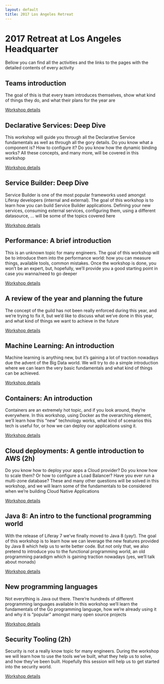 ```yaml
---
layout: default
title: 2017 Los Angeles Retreat
---
```


# 2017 Retreat at Los Angeles Headquarter

Bellow you can find all the activities and the links to the pages with the detailed contents of every activity

## Teams introduction

The goal of this is that every team introduces themselves, show what kind of things they do, and what their plans for the year are

[Workshop details](retreat/teams.html)


## Declarative Services: Deep Dive

This workshop will guide you through all the Declarative Service fundamentals as well as through all the gory details. Do you know what a component is? How to configure it? Do you know how the dynamic binding works? All these concepts, and many more, will be covered in this workshop

[Workshop details](retreat/ds.html)


## Service Builder: Deep Dive

Service Builder is one of the most popular frameworks used amongst Liferay developers (internal and external). The goal of this workshop is to learn how you can build Service Builder applications. Defining your new services, consuming external services, configuring them, using a different datasource, … will be some of the topics covered here

[Workshop details](retreat/sb.html)

## Performance: A brief introduction

This is an unknown topic for many engineers. The goal of this workshop will be to introduce them into the performance world: how you can measure things, available tools, common mistakes. Once the workshop is done, you won’t be an expert, but, hopefully, we’ll provide you a good starting point in case you wanna/need to go deeper

[Workshop details](retreat/performance.html)

## A review of the year and planning the future

The concept of the guild has not been really enforced during this year, and we’re trying to fix it, but we’d like to discuss what we’ve done in this year, and what kind of things we want to achieve in the future

[Workshop details](retreat/future.html)

##  Machine Learning: An introduction

Machine learning is anything new, but it’s gaining a lot of traction nowadays due the advent of the Big Data world. We will try to do a simple introduction where we can learn the very basic fundamentals and what kind of things can be achieved.

[Workshop details](retreat/ml.html)

## Containers: An introduction

Containers are an extremely hot topic, and if you look around, they’re everywhere. In this workshop, using Docker as the overarching element, we’ll learn how this “new” technology works, what kind of scenarios this tech is useful for, or how we can deploy our applications using it.

[Workshop details](retreat/containers.html)

## Cloud deployments: A gentle introduction to AWS (2h)

Do you know how to deploy your apps a Cloud provider? Do you know how to scale them? Or how to configure a Load Balancer? Have you ever run a multi-zone database? These and many other questions will be solved in this workshop, and we will learn some of the fundamentals to be considered when we’re building Cloud Native Applications

[Workshop details](retreat/cloud.html)

## Java 8: An intro to the functional programming world

With the release of Liferay 7 we’ve finally moved to Java 8 (yay!). The goal of this workshop is to learn how we can leverage the new features provided by Java 8 which help us to write better code. But not only that, we also pretend to introduce you to the functional programming world, an old programming paradigm which is gaining traction nowadays (yes, we’ll talk about monads)

[Workshop details](retreat/java8.html)

## New programming languages

Not everything is Java out there. There’re hundreds of different programming languages available In this workshop we’ll learn the fundamentals of the Go programming language, how we’re already using it and why it is “popular” amongst many open source projects

[Workshop details](retreat/go.html)

## Security Tooling (2h)

Security is not a really know topic for many engineers. During the workshop we will learn how to use the tools we’ve built, what they help us to solve, and how they’ve been built. Hopefully this session will help us to get started into the security world.

[Workshop details](retreat/security.html)